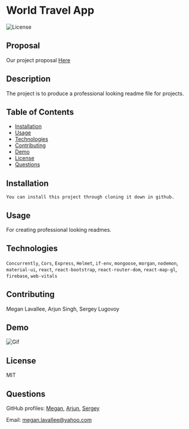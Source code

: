  
# World Travel App

![License](https://img.shields.io/badge/License-MIT-blue)

## Proposal
Our project proposal [Here](https://docs.google.com/document/d/1RIcCoV3pUM4s_eIP8U6rwWWyTKbiM5N5iTAX1Xs6QL0/edit?usp=sharing) 
        
## Description
The project is to produce a professional looking readme file for projects.
        
## Table of Contents
* [Installation](#installation)
* [Usage](#usage)
* [Technologies](#technologies)
* [Contributing](#contributing)
* [Demo](#demo)
* [License](#license)
* [Questions](#questions)
        
## Installation
```
You can install this project through cloning it down in github.
```

## Usage
For creating professional looking readmes.

## Technologies
`Concurrently`, `Cors`, `Express`, `Helmet`, `if-env`, `mongoose`, `morgan`, `nodemon`, `material-ui`, `react`, `react-bootstrap`, `react-router-dom`, `react-map-gl`, `firebase`, `web-vitals`

## Contributing
Megan Lavallee, 
Arjun Singh,
Sergey Lugovoy 
     
## Demo
![Gif](./assets/demo.gif)
        
## License
MIT

## Questions
GitHub profiles: 
[Megan](https://github.com/meganlavallee), 
[Arjun](https://github.com/arjunsingh1027), 
[Sergey](https://github.com/slugovoy)

Email: megan.lavallee@yahoo.com